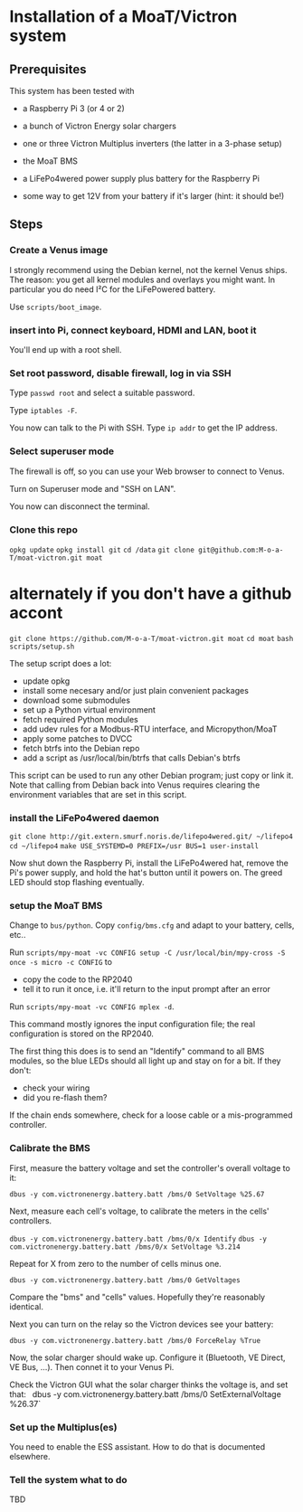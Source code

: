 # Installation of a MoaT/Victron system

## Prerequisites

This system has been tested with

* a Raspberry Pi 3 (or 4 or 2)

* a bunch of Victron Energy solar chargers

* one or three Victron Multiplus inverters (the latter in a 3-phase setup)

* the MoaT BMS

* a LiFePo4wered power supply plus battery for the Raspberry Pi

* some way to get 12V from your battery if it's larger (hint: it should be!)

## Steps

### Create a Venus image

I strongly recommend using the Debian kernel, not the kernel Venus ships.
The reason: you get all kernel modules and overlays you might want. In
particular you do need I²C for the LiFePowered battery.

Use `scripts/boot_image`.

### insert into Pi, connect keyboard, HDMI and LAN, boot it

You'll end up with a root shell.

### Set root password, disable firewall, log in via SSH

Type `passwd root` and select a suitable password.

Type `iptables -F`.

You now can talk to the Pi with SSH. Type `ip addr` to get the IP address.

### Select superuser mode

The firewall is off, so you can use your Web browser to connect to Venus.

Turn on Superuser mode and "SSH on LAN".

You now can disconnect the terminal.

### Clone this repo

`opkg update`
`opkg install git`
`cd /data`
`git clone git@github.com:M-o-a-T/moat-victron.git moat`
# alternately if you don't have a github accont
`git clone https://github.com/M-o-a-T/moat-victron.git moat`
`cd moat`
`bash scripts/setup.sh`

The setup script does a lot:

* update opkg
* install some necesary and/or just plain convenient packages
* download some submodules
* set up a Python virtual environment
* fetch required Python modules
* add udev rules for a Modbus-RTU interface, and Micropython/MoaT
* apply some patches to DVCC
* fetch btrfs into the Debian repo
* add a script as /usr/local/bin/btrfs that calls Debian's btrfs

This script can be used to run any other Debian program; just copy or link it.
Note that calling from Debian back into Venus requires clearing the environment
variables that are set in this script.

### install the LiFePo4wered daemon

`git clone http://git.extern.smurf.noris.de/lifepo4wered.git/ ~/lifepo4`
`cd ~/lifepo4`
`make USE_SYSTEMD=0 PREFIX=/usr BUS=1 user-install`

Now shut down the Raspberry Pi, install the LiFePo4wered hat, remove the Pi's
power supply, and hold the hat's button until it powers on. The greed LED should
stop flashing eventually.

### setup the MoaT BMS

Change to `bus/python`. Copy `config/bms.cfg` and adapt to your battery, cells, etc..

Run `scripts/mpy-moat -vc CONFIG setup -C /usr/local/bin/mpy-cross -S once -s micro -c CONFIG` to

* copy the code to the RP2040
* tell it to run it once, i.e. it'll return to the input prompt after an error

Run `scripts/mpy-moat -vc CONFIG mplex -d`.

This command mostly ignores the input configuration file; the real configuration is stored
on the RP2040.

The first thing this does is to send an "Identify" command to all BMS modules, so the blue
LEDs should all light up and stay on for a bit. If they don't:

* check your wiring
* did you re-flash them?

If the chain ends somewhere, check for a loose cable or a mis-programmed controller.

### Calibrate the BMS

First, measure the battery voltage and set the controller's overall voltage to it:

`dbus -y com.victronenergy.battery.batt /bms/0 SetVoltage %25.67`

Next, measure each cell's voltage, to calibrate the meters in the cells' controllers.

`dbus -y com.victronenergy.battery.batt /bms/0/x Identify`
`dbus -y com.victronenergy.battery.batt /bms/0/x SetVoltage %3.214`

Repeat for X from zero to the number of cells minus one.

`dbus -y com.victronenergy.battery.batt /bms/0 GetVoltages`

Compare the "bms" and "cells" values. Hopefully they're reasonably identical.

Next you can turn on the relay so the Victron devices see your battery:

`dbus -y com.victronenergy.battery.batt /bms/0 ForceRelay %True`

Now, the solar charger should wake up. Configure it (Bluetooth, VE Direct, VE Bus, …).
Then connet it to your Venus Pi.

Check the Victron GUI what the solar charger thinks the voltage is, and set that:
`
`dbus -y com.victronenergy.battery.batt /bms/0 SetExternalVoltage %26.37`

### Set up the Multiplus(es)

You need to enable the ESS assistant. How to do that is documented elsewhere.

### Tell the system what to do

TBD
